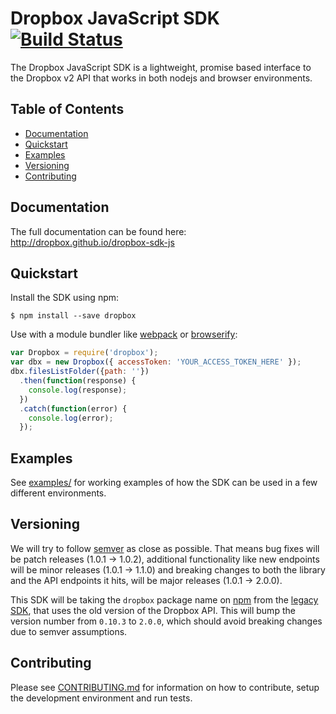# Dropbox JavaScript SDK [![Build Status](https://travis-ci.org/dropbox/dropbox-sdk-js.svg?branch=master)](https://travis-ci.org/dropbox/dropbox-sdk-js)

The Dropbox JavaScript SDK is a lightweight, promise based interface to
the Dropbox v2 API that works in both nodejs and browser environments.

## Table of Contents

- [Documentation](#documentation)
- [Quickstart](#quickstart)
- [Examples](#examples)
- [Versioning](#versioning)
- [Contributing](#contributing)

## Documentation

The full documentation can be found here:
<http://dropbox.github.io/dropbox-sdk-js>

## Quickstart

Install the SDK using npm:
```console
$ npm install --save dropbox
```

Use with a module bundler like
[webpack](https://github.com/webpack/webpack) or
[browserify](http://browserify.org/):
```javascript
var Dropbox = require('dropbox');
var dbx = new Dropbox({ accessToken: 'YOUR_ACCESS_TOKEN_HERE' });
dbx.filesListFolder({path: ''})
  .then(function(response) {
    console.log(response);
  })
  .catch(function(error) {
    console.log(error);
  });
```

## Examples

See [examples/](examples/) for working examples of how the SDK can be used
in a few different environments.

## Versioning

We will try to follow [semver](http://semver.org/) as close as possible.
That means bug fixes will be patch releases (1.0.1 -> 1.0.2), additional
functionality like new endpoints will be minor releases (1.0.1 -> 1.1.0)
and breaking changes to both the library and the API endpoints it hits,
will be major releases (1.0.1 -> 2.0.0).

This SDK will be taking the `dropbox` package name on
[npm](https://www.npmjs.com/package/dropbox) from the [legacy
SDK](https://github.com/dropbox/dropbox-js), that uses the old version of
the Dropbox API. This will bump the version number from `0.10.3` to
`2.0.0`, which should avoid breaking changes due to semver assumptions.

## Contributing

Please see [CONTRIBUTING.md](./CONTRIBUTING.md) for information on how to
contribute, setup the development environment and run tests.
